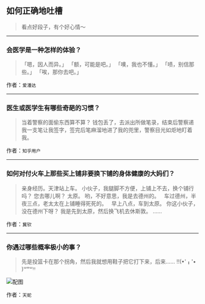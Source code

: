 ## 如何正确地吐槽

> 看点好段子，有个好心情～


 
---

### 会医学是一种怎样的体验？

> 「嗯，因人而异。」
> 「额，可能是吧。」
> 「噢，我也不懂。」
> 「啧，别信那些。」
> 「唉，那你去吧。」


作者：`爱潘达`

---

### 医生或医学生有哪些奇葩的习惯？

> 当着警察的面偷东西算不算？
> 钱包丢了，去派出所做笔录，结束后警察递我一支笔让我签字，签完后笔麻溜地进了我的兜里，警察目光如炬地盯着我。


作者：`知乎用户`

---

### 如何对付火车上那些买上铺非要换下铺的身体健康的大妈们？

> 亲身经历。天津站上车。
> 小伙子，我腿脚不方便，上铺上不去，换个铺行吗？
> 您去哪儿啊？
> 太原。
> 哟，不好意思，我是去德州的。
>  
> 车过德州，半夜三点，老太太在上铺睡得死死的。
>  
> 早上八点，车到太原。
> 你这小伙子，没在德州下呀？
> 我是先到太原，然后换飞机去休斯敦。
> ……


作者：`冀钦`

---

### 你遇过哪些概率极小的事？

> 先是投篮卡在那个拐角，然后我就想用鞋子把它打下来，后来……
> ‼(•'╻'• )꒳ᵒ꒳ᵎᵎᵎ



![配图](http://pic3.zhimg.com/70/87c1f9c869b5359f91030b38e1012f2e_b.jpg)


作者：`天蛇`